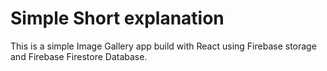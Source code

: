 # Simple Short explanation

This is a simple Image Gallery app build with React using Firebase storage and Firebase Firestore Database. 
